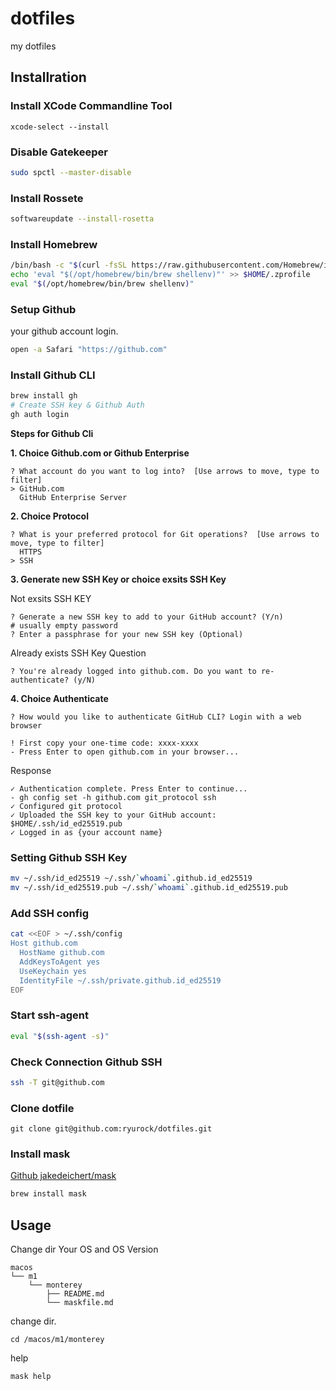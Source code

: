 # dotfiles

my dotfiles

## Installration

### Install XCode Commandline Tool

```
xcode-select --install
```

### Disable Gatekeeper

```bash
sudo spctl --master-disable
```

### Install Rossete

```bash
softwareupdate --install-rosetta
```

### Install Homebrew

```bash
/bin/bash -c "$(curl -fsSL https://raw.githubusercontent.com/Homebrew/install/HEAD/install.sh)"
echo 'eval "$(/opt/homebrew/bin/brew shellenv)"' >> $HOME/.zprofile
eval "$(/opt/homebrew/bin/brew shellenv)"
```

### Setup Github

your github account login.

```bash
open -a Safari "https://github.com"
```

### Install Github CLI

```bash
brew install gh
# Create SSH key & Github Auth
gh auth login
```

**Steps for Github Cli**

**1. Choice Github.com or Github Enterprise**

```
? What account do you want to log into?  [Use arrows to move, type to filter]
> GitHub.com
  GitHub Enterprise Server
```

**2. Choice Protocol**

```
? What is your preferred protocol for Git operations?  [Use arrows to move, type to filter]
  HTTPS
> SSH
```

**3. Generate new SSH Key or choice exsits SSH Key**

Not exsits SSH KEY
```
? Generate a new SSH key to add to your GitHub account? (Y/n)
# usually empty password
? Enter a passphrase for your new SSH key (Optional) 
```


Already exists SSH Key Question
```
? You're already logged into github.com. Do you want to re-authenticate? (y/N) 
```

**4. Choice Authenticate**

```
? How would you like to authenticate GitHub CLI? Login with a web browser

! First copy your one-time code: xxxx-xxxx
- Press Enter to open github.com in your browser... 
```

Response

```
✓ Authentication complete. Press Enter to continue...
- gh config set -h github.com git_protocol ssh
✓ Configured git protocol
✓ Uploaded the SSH key to your GitHub account: $HOME/.ssh/id_ed25519.pub
✓ Logged in as {your account name}
```

### Setting Github SSH Key

```bash
mv ~/.ssh/id_ed25519 ~/.ssh/`whoami`.github.id_ed25519
mv ~/.ssh/id_ed25519.pub ~/.ssh/`whoami`.github.id_ed25519.pub
```

### Add SSH config

```bash
cat <<EOF > ~/.ssh/config
Host github.com
  HostName github.com
  AddKeysToAgent yes
  UseKeychain yes
  IdentityFile ~/.ssh/private.github.id_ed25519
EOF
```

### Start ssh-agent

```bash
eval "$(ssh-agent -s)"
```

### Check Connection Github SSH

```bash
ssh -T git@github.com
```

### Clone dotfile

```
git clone git@github.com:ryurock/dotfiles.git
```

### Install mask

[Github jakedeichert/mask](https://github.com/jakedeichert/mask)

```bash
brew install mask
```

## Usage

Change dir Your OS and OS Version

```
macos
└── m1
    └── monterey
        ├── README.md
        └── maskfile.md
```

change dir.

```
cd /macos/m1/monterey
```

help

```
mask help
```